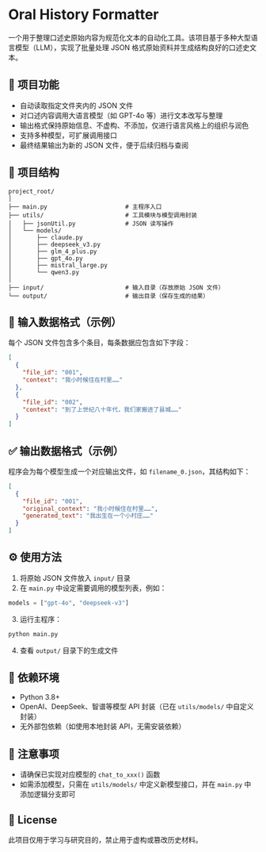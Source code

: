 # Oral History Formatter

一个用于整理口述史原始内容为规范化文本的自动化工具。该项目基于多种大型语言模型（LLM），实现了批量处理 JSON
格式原始资料并生成结构良好的口述史文本。

## 📌 项目功能

- 自动读取指定文件夹内的 JSON 文件
- 对口述内容调用大语言模型（如 GPT-4o 等）进行文本改写与整理
- 输出格式保持原始信息、不虚构、不添加，仅进行语言风格上的组织与润色
- 支持多种模型，可扩展调用接口
- 最终结果输出为新的 JSON 文件，便于后续归档与查阅

## 🧩 项目结构

```
project_root/
│
├── main.py                      # 主程序入口
├── utils/                       # 工具模块与模型调用封装
│   ├── jsonUtil.py              # JSON 读写操作
│   └── models/
│       ├── claude.py
│       ├── deepseek_v3.py
│       ├── glm_4_plus.py
│       ├── gpt_4o.py
│       ├── mistral_large.py
│       └── qwen3.py
│
├── input/                       # 输入目录（存放原始 JSON 文件）
└── output/                      # 输出目录（保存生成的结果）
```

## 📂 输入数据格式（示例）

每个 JSON 文件包含多个条目，每条数据应包含如下字段：

```json
[
  {
    "file_id": "001",
    "context": "我小时候住在村里……"
  },
  {
    "file_id": "002",
    "context": "到了上世纪八十年代，我们家搬进了县城……"
  }
]
```

## ✅ 输出数据格式（示例）

程序会为每个模型生成一个对应输出文件，如 `filename_0.json`，其结构如下：

```json
[
  {
    "file_id": "001",
    "original_context": "我小时候住在村里……",
    "generated_text": "我出生在一个小村庄……"
  }
]
```

## ⚙️ 使用方法

1. 将原始 JSON 文件放入 `input/` 目录
2. 在 `main.py` 中设定需要调用的模型列表，例如：

```python
models = ["gpt-4o", "deepseek-v3"]
```

3. 运行主程序：

```bash
python main.py
```

4. 查看 `output/` 目录下的生成文件

## 🔧 依赖环境

- Python 3.8+
- OpenAI、DeepSeek、智谱等模型 API 封装（已在 `utils/models/` 中自定义封装）
- 无外部包依赖（如使用本地封装 API，无需安装依赖）

## 📍 注意事项

- 请确保已实现对应模型的 `chat_to_xxx()` 函数
- 如需添加模型，只需在 `utils/models/` 中定义新模型接口，并在 `main.py` 中添加逻辑分支即可

## 📝 License

此项目仅用于学习与研究目的，禁止用于虚构或篡改历史材料。
